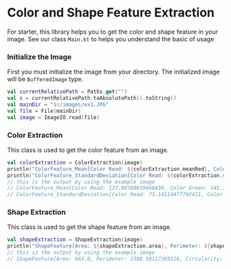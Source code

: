 # Color and Shape Feature Extraction

For starter, this library helps you to get the color and shape feature in your image. See our class `Main.kt` to helps you understand the basic of usage

### Initialize the Image
First you must initialize the image from your directory. The initialized image will be `BufferedImage` type.
 
```kotlin
val currentRelativePath = Paths.get("")
val s = currentRelativePath.toAbsolutePath().toString()
val mainDir = "$s/images/ex1.JPG"
val file = File(mainDir)
val image = ImageIO.read(file)
```

### Color Extraction

This class is used to get the color feature from an image. 

```kotlin
val colorExtraction = ColorExtraction(image)
println("ColorFeature_Mean[Color Read: ${colorExtraction.meanRed}, Color Green: ${colorExtraction.meanGreen}, Color Blue: ${colorExtraction.meanBlue}]")
println("ColorFeature_StandardDeviation[Color Read: ${colorExtraction.stdRed}, Color Green: ${colorExtraction.stdGreen}, Color Blue: ${colorExtraction.stdBlue}]")
// this is the output by using the example image
// ColorFeature_Mean[Color Read: 137.90780639648438, Color Green: 145.11952209472656, Color Blue: 122.38722229003906]
// ColorFeature_StandardDeviation[Color Read: 73.14114477792411, Color Green: 67.07990598971824, Color Blue: 80.31961305553705]
```

### Shape Extraction

This class is used to get the shape feature from an image. 

```kotlin
val shapeExtraction = ShapeExtraction(image)
println("ShapeFeature[Area: ${shapeExtraction.area}, Perimeter: ${shapeExtraction.perimeter}, Circularity: ${shapeExtraction.circulatiry}]")
// this is the output by using the example image
// ShapeFeature[Area: 863.0, Perimeter: 2388.59117269516, Circularity: 0.0019008025843089407]
```

